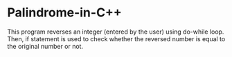 # Palindrome-in-C++
This program reverses an integer (entered by the user) using do-while loop. Then, if statement is used to check whether the reversed number is equal to the original number or not.

